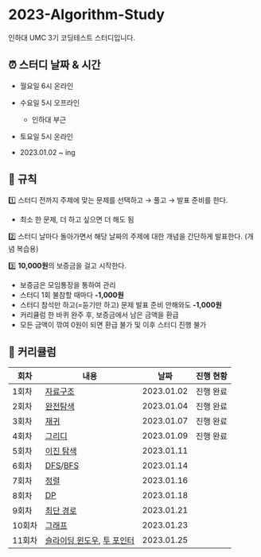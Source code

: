 # 2023-Algorithm-Study
인하대 UMC 3기 코딩테스트 스터디입니다.

## ⏰ 스터디 날짜 & 시간

- 월요일 6시 온라인
- 수요일 5시 오프라인
    - 인하대 부근
- 토요일 5시 온라인

- 2023.01.02 ~ ing



## 📏 규칙

1️⃣ 스터디 전까지 주제에 맞는 문제를 선택하고 → 풀고 → 발표 준비를 한다.

- 최소 한 문제, 더 하고 싶으면 더 해도 됨

2️⃣ 스터디 날마다 돌아가면서 해당 날짜의 주제에 대한 개념을 간단하게 발표한다. (개념 복습용)

3️⃣ **10,000원**의 보증금을 걸고 시작한다.

- 보증금은 모임통장을 통하여 관리
- 스터디 1회 불참할 때마다 **-1,000원**
- 스터디 참석만 하고(=듣기만 하고) 문제 발표 준비 안해와도 **-1,000원**
- 커리큘럼 한 바퀴 완주 후, 보증금에서 남은 금액을 환급
- 모든 금액이 깎여 0원이 되면 환급 불가 및 이후 스터디 진행 불가


## 📓 커리큘럼
|회차|내용|날짜|진행 현황|
|------|---|---|---|
|1회차|[자료구조](https://www.acmicpc.net/problemset?sort=ac_desc&algo=175)|2023.01.02|진행 완료|
|2회차|[완전탐색](https://www.acmicpc.net/problemset?sort=ac_desc&algo=125)|2023.01.04|진행 완료|
|3회차|[재귀](https://www.acmicpc.net/problemset?sort=ac_desc&algo=62)|2023.01.07|진행 완료|
|4회차|[그리디](https://www.acmicpc.net/problemset?sort=ac_desc&algo=33)|2023.01.09|진행 완료|
|5회차|[이진 탐색](https://www.acmicpc.net/problemset?sort=ac_desc&algo=12)|2023.01.11||
|6회차|[DFS](https://www.acmicpc.net/problemset?sort=ac_desc&algo=127)/[BFS](https://www.acmicpc.net/problemset?sort=ac_desc&algo=126)|2023.01.14||
|7회차|[정렬](https://www.acmicpc.net/problemset?sort=ac_desc&algo=97)|2023.01.16||
|8회차|[DP](https://www.acmicpc.net/problemset?sort=ac_desc&algo=25)|2023.01.18||
|9회차|[최단 경로](https://www.acmicpc.net/step/26)|2023.01.21||
|10회차|[그래프](https://www.acmicpc.net/problemset?sort=ac_desc&algo=7)|2023.01.23||
|11회차|[슬라이딩 윈도우](https://www.acmicpc.net/problemset?sort=ac_desc&algo=68), [투 포인터](https://www.acmicpc.net/problemset?sort=ac_desc&algo=80)|2023.01.25||
